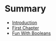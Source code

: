 # Summary

* [Introduction](README.md)
* [First Chapter](chapter1.md)
* [Fun With Booleans](fun_with_booleans.md)

